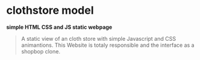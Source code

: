 # clothstore model
**simple HTML CSS and JS static webpage**
> A static view of an cloth store with simple Javascript and CSS animantions.
This Website is totaly responsible and the interface as a shopbop clone.
